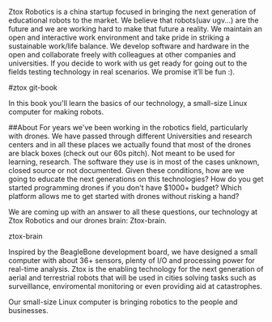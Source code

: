 Ztox Robotics is a china startup focused in bringing the next generation of educational robots to the market. We believe that robots(uav ugv...) are the future and we are working hard to make that future a reality. We maintain an open and interactive work environment and take pride in striking a sustainable work/life balance. We develop software and hardware in the open and collaborate freely with colleagues at other companies and universities. If you decide to work with us get ready for going out to the fields testing technology in real scenarios. We promise it’ll be fun :).

#ztox git-book

In this book you'll learn the basics of our technology, a small-size Linux computer for making robots.


##About For years we've been working in the robotics field, particularly with drones. We have passed through different Universities and research centers and in all these places we actually found that most of the drones are black boxes (check out our 60s pitch). Not meant to be used for learning, research. The software they use is in most of the cases unknown, closed source or not documented. Given these conditions, how are we going to educate the next generations on this technologies? How do you get started programming drones if you don't have $1000+ budget? Which platform allows me to get started with drones without risking a hand?

We are coming up with an answer to all these questions, our technology at Ztox Robotics and our drones brain: Ztox-brain.

ztox-brain

Inspired by the BeagleBone development board, we have designed a small computer with about 36+ sensors, plenty of I/O and processing power for real-time analysis. Ztox is the enabling technology for the next generation of aerial and terrestrial robots that will be used in cities solving tasks such as surveillance, enviromental monitoring or even providing aid at catastrophes.

Our small-size Linux computer is bringing robotics to the people and businesses.

